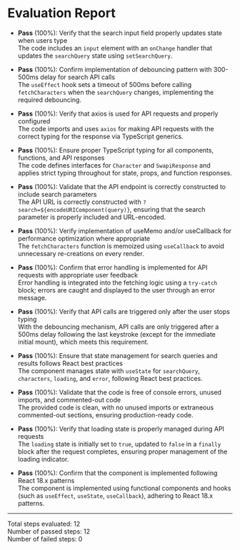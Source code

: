 # Evaluation Report

- **Pass** (100%): Verify that the search input field properly updates state when users type  
  The code includes an <code>input</code> element with an <code>onChange</code> handler that updates the <code>searchQuery</code> state using <code>setSearchQuery</code>.

- **Pass** (100%): Confirm implementation of debouncing pattern with 300-500ms delay for search API calls  
  The <code>useEffect</code> hook sets a timeout of 500ms before calling <code>fetchCharacters</code> when the <code>searchQuery</code> changes, implementing the required debouncing.

- **Pass** (100%): Verify that axios is used for API requests and properly configured  
  The code imports and uses <code>axios</code> for making API requests with the correct typing for the response via TypeScript generics.

- **Pass** (100%): Ensure proper TypeScript typing for all components, functions, and API responses  
  The code defines interfaces for <code>Character</code> and <code>SwapiResponse</code> and applies strict typing throughout for state, props, and function responses.

- **Pass** (100%): Validate that the API endpoint is correctly constructed to include search parameters  
  The API URL is correctly constructed with <code>?search=${encodeURIComponent(query)}</code>, ensuring that the search parameter is properly included and URL-encoded.

- **Pass** (100%): Verify implementation of useMemo and/or useCallback for performance optimization where appropriate  
  The <code>fetchCharacters</code> function is memoized using <code>useCallback</code> to avoid unnecessary re-creations on every render.

- **Pass** (100%): Confirm that error handling is implemented for API requests with appropriate user feedback  
  Error handling is integrated into the fetching logic using a <code>try-catch</code> block; errors are caught and displayed to the user through an error message.

- **Pass** (100%): Verify that API calls are triggered only after the user stops typing  
  With the debouncing mechanism, API calls are only triggered after a 500ms delay following the last keystroke (except for the immediate initial mount), which meets this requirement.

- **Pass** (100%): Ensure that state management for search queries and results follows React best practices  
  The component manages state with <code>useState</code> for <code>searchQuery</code>, <code>characters</code>, <code>loading</code>, and <code>error</code>, following React best practices.

- **Pass** (100%): Validate that the code is free of console errors, unused imports, and commented-out code  
  The provided code is clean, with no unused imports or extraneous commented-out sections, ensuring production-ready code.

- **Pass** (100%): Verify that loading state is properly managed during API requests  
  The <code>loading</code> state is initially set to <code>true</code>, updated to <code>false</code> in a <code>finally</code> block after the request completes, ensuring proper management of the loading indicator.

- **Pass** (100%): Confirm that the component is implemented following React 18.x patterns  
  The component is implemented using functional components and hooks (such as <code>useEffect</code>, <code>useState</code>, <code>useCallback</code>), adhering to React 18.x patterns.

---

Total steps evaluated: 12  
Number of passed steps: 12  
Number of failed steps: 0